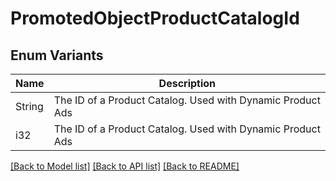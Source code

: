 # PromotedObjectProductCatalogId

## Enum Variants

| Name | Description |
|---- | -----|
| String | The ID of a Product Catalog. Used with Dynamic Product Ads |
| i32 | The ID of a Product Catalog. Used with Dynamic Product Ads |

[[Back to Model list]](../README.md#documentation-for-models) [[Back to API list]](../README.md#documentation-for-api-endpoints) [[Back to README]](../README.md)


